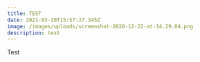 ```yaml
---
title: TEST
date: 2021-03-30T15:57:27.345Z
image: /images/uploads/screenshot-2020-12-22-at-14.29.04.png
description: test
---
```

Test
